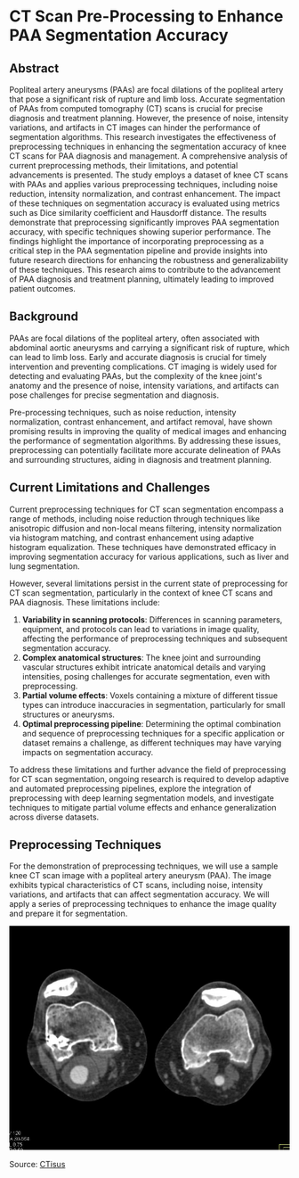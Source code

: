 # CT Scan Pre-Processing to Enhance PAA Segmentation Accuracy

## Abstract

Popliteal artery aneurysms (PAAs) are focal dilations of the popliteal artery that pose a significant risk of rupture
and limb loss. Accurate segmentation of PAAs from computed tomography (CT) scans is crucial for precise diagnosis and
treatment planning. However, the presence of noise, intensity variations, and artifacts in CT images can hinder the
performance of segmentation algorithms. This research investigates the effectiveness of preprocessing techniques in
enhancing the segmentation accuracy of knee CT scans for PAA diagnosis and management. A comprehensive analysis of
current preprocessing methods, their limitations, and potential advancements is presented. The study employs a dataset
of knee CT scans with PAAs and applies various preprocessing techniques, including noise reduction, intensity
normalization, and contrast enhancement. The impact of these techniques on segmentation accuracy is evaluated using
metrics such as Dice similarity coefficient and Hausdorff distance. The results demonstrate that preprocessing
significantly improves PAA segmentation accuracy, with specific techniques showing superior performance. The findings
highlight the importance of incorporating preprocessing as a critical step in the PAA segmentation pipeline and provide
insights into future research directions for enhancing the robustness and generalizability of these techniques. This
research aims to contribute to the advancement of PAA diagnosis and treatment planning, ultimately leading to improved
patient outcomes.

## Background

PAAs are focal dilations of the popliteal artery, often associated with abdominal aortic aneurysms and carrying a
significant risk of rupture, which can lead to limb loss. Early and accurate diagnosis is crucial for timely
intervention and preventing complications. CT imaging is widely used for detecting and evaluating PAAs, but the
complexity of the knee joint's anatomy and the presence of noise, intensity variations, and artifacts can pose
challenges for precise segmentation and diagnosis.

Pre-processing techniques, such as noise reduction, intensity normalization, contrast enhancement, and artifact removal,
have shown promising results in improving the quality of medical images and enhancing the performance of segmentation
algorithms. By addressing these issues, preprocessing can potentially facilitate more accurate delineation of PAAs and
surrounding structures, aiding in diagnosis and treatment planning.

## Current Limitations and Challenges

Current preprocessing techniques for CT scan segmentation encompass a range of methods, including noise reduction
through techniques like anisotropic diffusion and non-local means filtering, intensity normalization via histogram
matching, and contrast enhancement using adaptive histogram equalization. These techniques have demonstrated efficacy in
improving segmentation accuracy for various applications, such as liver and lung segmentation.

However, several limitations persist in the current state of preprocessing for CT scan segmentation, particularly in
the context of knee CT scans and PAA diagnosis.
These limitations include:

1. **Variability in scanning protocols**: Differences in scanning parameters, equipment, and protocols can lead to
   variations in image quality, affecting the performance of preprocessing techniques and subsequent segmentation
   accuracy.
2. **Complex anatomical structures**: The knee joint and surrounding vascular structures exhibit intricate anatomical
   details and varying intensities, posing challenges for accurate segmentation, even with preprocessing.
3. **Partial volume effects**: Voxels containing a mixture of different tissue types can introduce inaccuracies in
   segmentation, particularly for small structures or aneurysms.
4. **Optimal preprocessing pipeline**: Determining the optimal combination and sequence of preprocessing techniques
   for a specific application or dataset remains a challenge, as different techniques may have varying impacts on
   segmentation accuracy.

To address these limitations and further advance the field of preprocessing for CT scan segmentation, ongoing research
is required to develop adaptive and automated preprocessing pipelines, explore the integration of preprocessing with
deep learning segmentation models, and investigate techniques to mitigate partial volume effects and enhance
generalization across diverse datasets.

## Preprocessing Techniques

For the demonstration of preprocessing techniques, we will use a sample knee CT scan image with a popliteal artery
aneurysm (PAA). The image exhibits typical characteristics of CT scans, including noise, intensity variations, and
artifacts that can affect segmentation accuracy. We will apply a series of preprocessing techniques to enhance the
image quality and prepare it for segmentation.

![317947.jpg](./img/317947.jpg)

Source: [CTisus](www.ctisus.com)
